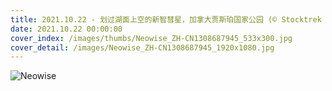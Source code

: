 ```yaml
---
title: 2021.10.22 - 划过湖面上空的新智彗星，加拿大贾斯珀国家公园 (© Stocktrek Images, Inc./Alamy)
date: 2021.10.22 00:00:00
cover_index: /images/thumbs/Neowise_ZH-CN1308687945_533x300.jpg
cover_detail: /images/Neowise_ZH-CN1308687945_1920x1080.jpg
---
```


![Neowise](/images/Neowise_ZH-CN1308687945_1920x1080.jpg)
